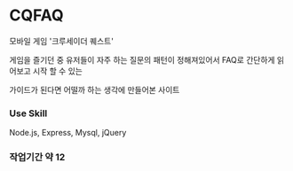 # CQFAQ
모바일 게임 '크루세이더 퀘스트'

게임을 즐기던 중 유저들이 자주 하는 질문의 패턴이 정해져있어서 FAQ로 간단하게 읽어보고 시작 할 수 있는

가이드가 된다면 어떨까 하는 생각에 만들어본 사이트


### Use Skill
Node.js, Express, Mysql, jQuery

### 작업기간 약 12
